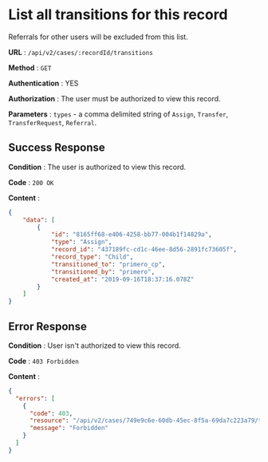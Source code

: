 <!-- Copyright (c) 2014 - 2023 UNICEF. All rights reserved. -->

# List all transitions for this record

Referrals for other users will be excluded from this list.
 
**URL** : `/api/v2/cases/:recordId/transitions`

**Method** : `GET`

**Authentication** : YES

**Authorization** : The user must be authorized to view this record.

**Parameters** : `types` - a comma delimited string of `Assign`, `Transfer`, `TransferRequest`, `Referral`. 

## Success Response

**Condition** : The user is authorized to view this record. 

**Code** : `200 OK`

**Content** :

```json
{
    "data": [
        {
            "id": "8165ff68-e406-4258-bb77-004b1f14829a",
            "type": "Assign",
            "record_id": "437189fc-cd1c-46ee-8d56-2891fc73605f",
            "record_type": "Child",
            "transitioned_to": "primero_cp",
            "transitioned_by": "primero",
            "created_at": "2019-09-16T18:37:16.078Z"
        }
    ]
}
```
## Error Response

**Condition** : User isn't authorized to view this record.

**Code** : `403 Forbidden`

**Content** :

```json
{
  "errors": [
    {
      "code": 403,
      "resource": "/api/v2/cases/749e9c6e-60db-45ec-8f5a-69da7c223a79/transitions",
      "message": "Forbidden"
    }
  ]
}
```